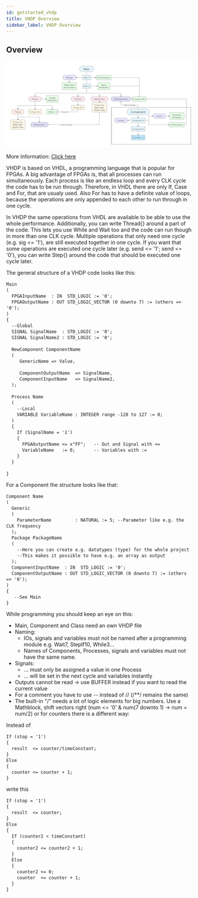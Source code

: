 ```yaml
---
id: getstarted_vhdp
title: VHDP Overview
sidebar_label: VHDP Overview
---
```



## Overview
![VHDP Overview](assets/getstarted/Diagram.jpg)

More Information: [Click here](/download/VHDP_Overview.pdf)<br>

VHDP is based on VHDL, a programming language that is popular for FPGAs. A big advantage of FPGAs is, that all processes can run simultaneously. Each process is like an endless loop and every CLK cycle the code has to be run through. Therefore, in VHDL there are only If, Case and For, that are usualy used. Also For has to have a definite value of loops, because the operations are only appended to each other to run through in one cycle.

In VHDP the same operations from VHDL are available to be able to use the whole performance. Additionally, you can write Thread{} around a part of the code. This lets you use While and Wait too and the code can run though in more than one CLK cycle. Multiple operations that only need one cycle (e.g. sig <= '1'), are still executed together in one cycle. If you want that some operations are executed one cycle later (e.g. send <= '1'; send <= '0'), you can write Step{} around the code that should be executed one cycle later.

The general structure of a VHDP code looks like this:

```vhdp
Main
(
  FPGAInputName  : IN  STD_LOGIC := '0';
  FPGAOutputName : OUT STD_LOGIC_VECTOR (0 downto 7) := (others => '0');
)
{
  --Global
  SIGNAL SignalName  : STD_LOGIC := '0';
  SIGNAL SignalName2 : STD_LOGIC := '0';

  NewComponent ComponentName
  (
     GenericName => Value,

     ComponentOutputName  => SignalName,
     ComponentInputName   => SignalName2,
  );

  Process Name
  (
    --Local
    VARIABLE VariableName : INTEGER range -128 to 127 := 0;
  )
  {
    If (SignalName = '1')
    {
      FPGAOutputName <= x"FF";   -- Out and Signal with <=
      VariableName   := 0;       -- Variables with :=
    }
  }

}
```

For a Component the structure looks like that:

```vhdp
Component Name
(
  Generic
  (
    ParameterName         : NATURAL := 5; --Parameter like e.g. the CLK frequency
  );
  Package PackageName
  (
    --Here you can create e.g. datatypes (type) for the whole project
    --This makes it possible to have e.g. an array as output
  );
  ComponentInputName  : IN  STD_LOGIC := '0';
  ComponentOutputName : OUT STD_LOGIC_VECTOR (0 downto 7) := (others => '0');
)
{
   --See Main
}
```

While programming you should keep an eye on this:
- Main, Component and Class need an own VHDP file
- Naming:
  - IOs, signals and variables must not be named after a programming module e.g. Wait7, StepIf10, While3...
  - Names of Components, Processes, signals and variables must not have the same name.
- Signals:
  - ... must only be assigned a value in one Process
  - ... will be set in the next cycle and variables instantly
- Outputs cannot be read -> use BUFFER instead if you want to read the current value
- For a comment you have to use -- instead of // (/**/ remains the same)
- The built-in "/" needs a lot of logic elements for big numbers. Use a Mathblock, shift vectors right (num <= '0' & num(7 downto 1) -> num = num/2) or for counters there is a different way:

Instead of
```vhdp
If (stop = '1')
{
  result  <= counter/timeConstant;
}
Else
{
  counter <= counter + 1;
}
```
write this
```vhdp
If (stop = '1')
{
  result  <= counter;
}
Else
{
  If (counter2 < timeConstant)
  {
    counter2 <= counter2 + 1;
  }
  Else
  {
    counter2 <= 0;
    counter  <= counter + 1;
  }
}
```
